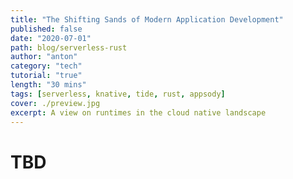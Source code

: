 ```yaml
---
title: "The Shifting Sands of Modern Application Development"
published: false
date: "2020-07-01"
path: blog/serverless-rust
author: "anton"
category: "tech"
tutorial: "true"
length: "30 mins"
tags: [serverless, knative, tide, rust, appsody]
cover: ./preview.jpg
excerpt: A view on runtimes in the cloud native landscape
---
```


# TBD